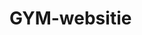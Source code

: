 # GYM-websitie

<!-- 
Folder Structure in React

Pure css

Responsive Desing

EmailJs

Also Development

att : Miguel Hurtado ///  Adriana Chaparro 

-->